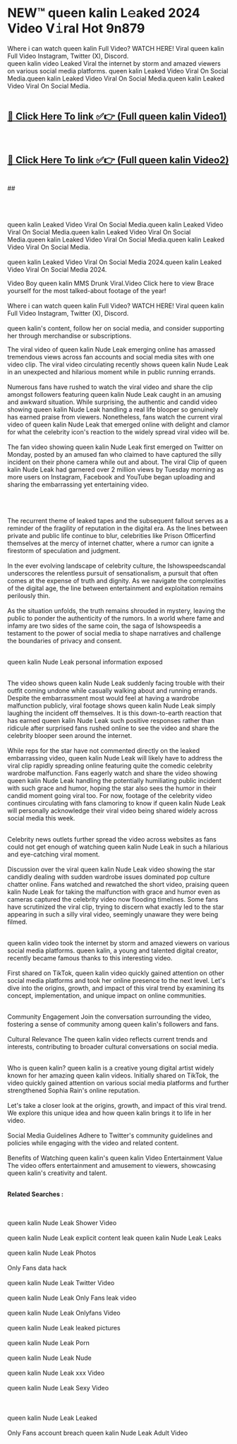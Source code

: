 
# NEW™ queen kalin L𝚎aked 2024 Video V𝚒ral Hot 9n879

Where i can watch queen kalin Full Video? WATCH HERE! Viral queen kalin Full Video Instagram, Twitter (X), Discord. <br>
queen kalin video Leaked Viral the internet by storm and amazed viewers on various social media platforms. queen kalin Leaked Video Viral On Social Media.queen kalin Leaked Video Viral On Social Media.queen kalin Leaked Video Viral On Social Media.<br>
 <br>

##  <a href="https://clipsfans.site?title=queen_kalin&ref=git">🔴 Click Here To link ✅👉 (Full queen kalin Video1) </a><br>
  <br>

##  <a href="https://clipsfans.site?title=queen_kalin&ref=git">🔴 Click Here To link ✅👉 (Full queen kalin Video2)</a><br>
  <br>
  ##


  <br>

  <br>

<br><br>
queen kalin Leaked Video Viral On Social Media.queen kalin Leaked Video Viral On Social Media.queen kalin Leaked Video Viral On Social Media.queen kalin Leaked Video Viral On Social Media.queen kalin Leaked Video Viral On Social Media.
<br><br>
queen kalin Leaked Video Viral On Social Media 2024.queen kalin Leaked Video Viral On Social Media 2024.


Video Boy queen kalin MMS Drunk Viral.Video Click here to view Brace yourself for the most talked-about footage of the year!
<br><br>
Where i can watch queen kalin Full Video? WATCH HERE! Viral queen kalin Full Video Instagram, Twitter (X), Discord.
<br><br>
queen kalin's content, follow her on social media, and consider supporting her through merchandise or subscriptions.


The viral video of queen kalin Nude Leak emerging online has amassed tremendous views across fan accounts and social media sites with one video clip. The viral video circulating recently shows queen kalin Nude Leak in an unexpected and hilarious moment while in public running errands.
<br><br>
Numerous fans have rushed to watch the viral video and share the clip amongst followers featuring queen kalin Nude Leak caught in an amusing and awkward situation. While surprising, the authentic and candid video showing queen kalin Nude Leak handling a real life blooper so genuinely has earned praise from viewers. Nonetheless, fans watch the current viral video of queen kalin Nude Leak that emerged online with delight and clamor for what the celebrity icon's reaction to the widely spread viral video will be.
<br><br>
The fan video showing queen kalin Nude Leak first emerged on Twitter on Monday, posted by an amused fan who claimed to have captured the silly incident on their phone camera while out and about. The viral Clip of queen kalin Nude Leak had garnered over 2 million views by Tuesday morning as more users on Instagram, Facebook and YouTube began uploading and sharing the embarrassing yet entertaining video.
<br><br>


<br><br>
The recurrent theme of leaked tapes and the subsequent fallout serves as a reminder of the fragility of reputation in the digital era. As the lines between private and public life continue to blur, celebrities like Prison Officerfind themselves at the mercy of internet chatter, where a rumor can ignite a firestorm of speculation and judgment.
<br><br>
In the ever evolving landscape of celebrity culture, the Ishowspeedscandal underscores the relentless pursuit of sensationalism, a pursuit that often comes at the expense of truth and dignity. As we navigate the complexities of the digital age, the line between entertainment and exploitation remains perilously thin.
<br><br>
As the situation unfolds, the truth remains shrouded in mystery, leaving the public to ponder the authenticity of the rumors. In a world where fame and infamy are two sides of the same coin, the saga of Ishowspeedis a testament to the power of social media to shape narratives and challenge the boundaries of privacy and consent.
<br><br>





queen kalin Nude Leak personal information exposed
<br><br>



The video shows queen kalin Nude Leak suddenly facing trouble with their outfit coming undone while casually walking about and running errands. Despite the embarrassment most would feel at having a wardrobe malfunction publicly, viral footage shows queen kalin Nude Leak simply laughing the incident off themselves. It is this down-to-earth reaction that has earned queen kalin Nude Leak such positive responses rather than ridicule after surprised fans rushed online to see the video and share the celebrity blooper seen around the internet.
<br><br>
While reps for the star have not commented directly on the leaked embarrassing video, queen kalin Nude Leak will likely have to address the viral clip rapidly spreading online featuring quite the comedic celebrity wardrobe malfunction. Fans eagerly watch and share the video showing queen kalin Nude Leak handling the potentially humiliating public incident with such grace and humor, hoping the star also sees the humor in their candid moment going viral too. For now, footage of the celebrity video continues circulating with fans clamoring to know if queen kalin Nude Leak will personally acknowledge their viral video being shared widely across social media this week.
<br><br>

Celebrity news outlets further spread the video across websites as fans could not get enough of watching queen kalin Nude Leak in such a hilarious and eye-catching viral moment.
<br><br>
Discussion over the viral queen kalin Nude Leak video showing the star candidly dealing with sudden wardrobe issues dominated pop culture chatter online. Fans watched and rewatched the short video, praising queen kalin Nude Leak for taking the malfunction with grace and humor even as cameras captured the celebrity video now flooding timelines. Some fans have scrutinized the viral clip, trying to discern what exactly led to the star appearing in such a silly viral video, seemingly unaware they were being filmed.
<br><br>


queen kalin video took the internet by storm and amazed viewers on various social media platforms. queen kalin, a young and talented digital creator, recently became famous thanks to this interesting video.
<br><br>
First shared on TikTok, queen kalin video quickly gained attention on other social media platforms and took her online presence to the next level. Let's dive into the origins, growth, and impact of this viral trend by examining its concept, implementation, and unique impact on online communities.
<br><br>

Community Engagement Join the conversation surrounding the video, fostering a sense of community among queen kalin's followers and fans.
<br><br>
Cultural Relevance The queen kalin video reflects current trends and interests, contributing to broader cultural conversations on social media.
<br><br>




Who is queen kalin? queen kalin is a creative young digital artist widely known for her amazing queen kalin videos. Initially shared on TikTok, the video quickly gained attention on various social media platforms and further strengthened Sophia Rain's online reputation.
<br><br>
Let's take a closer look at the origins, growth, and impact of this viral trend. We explore this unique idea and how queen kalin brings it to life in her video.
<br><br>
Social Media Guidelines Adhere to Twitter's community guidelines and policies while engaging with the video and related content.
<br><br>
Benefits of Watching queen kalin's queen kalin Video Entertainment Value The video offers entertainment and amusement to viewers, showcasing queen kalin's creativity and talent.
<br><br>




<strong>Related Searches :</strong>

<br><br>
queen kalin Nude Leak Shower Video
<br><br>
queen kalin Nude Leak explicit content leak
queen kalin Nude Leak Leaks
<br><br>
queen kalin Nude Leak Photos
<br><br>
Only Fans data hack
<br><br>
queen kalin Nude Leak Twitter Video
<br><br>
queen kalin Nude Leak Only Fans leak video
<br><br>
queen kalin Nude Leak Onlyfans Video
<br><br>
queen kalin Nude Leak leaked pictures
<br><br>
queen kalin Nude Leak Porn
<br><br>
queen kalin Nude Leak Nude
<br><br>
queen kalin Nude Leak xxx Video
<br><br>
queen kalin Nude Leak Sexy Video
<br><br>
<br><br>
queen kalin Nude Leak Leaked
<br><br>
Only Fans account breach
queen kalin Nude Leak Adult Video
<br><br>